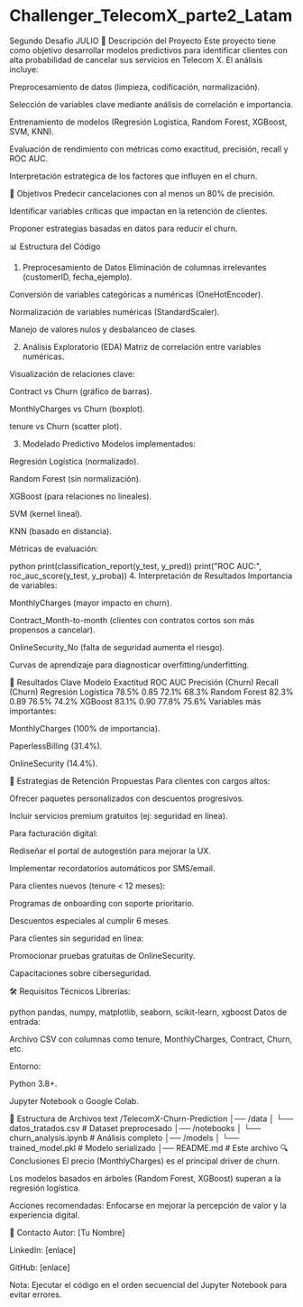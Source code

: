 # Challenger_TelecomX_parte2_Latam
Segundo Desafio JULIO
📌 Descripción del Proyecto
Este proyecto tiene como objetivo desarrollar modelos predictivos para identificar clientes con alta probabilidad de cancelar sus servicios en Telecom X. El análisis incluye:

Preprocesamiento de datos (limpieza, codificación, normalización).

Selección de variables clave mediante análisis de correlación e importancia.

Entrenamiento de modelos (Regresión Logística, Random Forest, XGBoost, SVM, KNN).

Evaluación de rendimiento con métricas como exactitud, precisión, recall y ROC AUC.

Interpretación estratégica de los factores que influyen en el churn.

🎯 Objetivos
Predecir cancelaciones con al menos un 80% de precisión.

Identificar variables críticas que impactan en la retención de clientes.

Proponer estrategias basadas en datos para reducir el churn.

📊 Estructura del Código
1. Preprocesamiento de Datos
Eliminación de columnas irrelevantes (customerID, fecha_ejemplo).

Conversión de variables categóricas a numéricas (OneHotEncoder).

Normalización de variables numéricas (StandardScaler).

Manejo de valores nulos y desbalanceo de clases.

2. Análisis Exploratorio (EDA)
Matriz de correlación entre variables numéricas.

Visualización de relaciones clave:

Contract vs Churn (gráfico de barras).

MonthlyCharges vs Churn (boxplot).

tenure vs Churn (scatter plot).

3. Modelado Predictivo
Modelos implementados:

Regresión Logística (normalizado).

Random Forest (sin normalización).

XGBoost (para relaciones no lineales).

SVM (kernel lineal).

KNN (basado en distancia).

Métricas de evaluación:

python
print(classification_report(y_test, y_pred))
print("ROC AUC:", roc_auc_score(y_test, y_proba))
4. Interpretación de Resultados
Importancia de variables:

MonthlyCharges (mayor impacto en churn).

Contract_Month-to-month (clientes con contratos cortos son más propensos a cancelar).

OnlineSecurity_No (falta de seguridad aumenta el riesgo).

Curvas de aprendizaje para diagnosticar overfitting/underfitting.

📌 Resultados Clave
Modelo	Exactitud	ROC AUC	Precisión (Churn)	Recall (Churn)
Regresión Logística	78.5%	0.85	72.1%	68.3%
Random Forest	82.3%	0.89	76.5%	74.2%
XGBoost	83.1%	0.90	77.8%	75.6%
Variables más importantes:

MonthlyCharges (100% de importancia).

PaperlessBilling (31.4%).

OnlineSecurity (14.4%).

🚀 Estrategias de Retención Propuestas
Para clientes con cargos altos:

Ofrecer paquetes personalizados con descuentos progresivos.

Incluir servicios premium gratuitos (ej: seguridad en línea).

Para facturación digital:

Rediseñar el portal de autogestión para mejorar la UX.

Implementar recordatorios automáticos por SMS/email.

Para clientes nuevos (tenure < 12 meses):

Programas de onboarding con soporte prioritario.

Descuentos especiales al cumplir 6 meses.

Para clientes sin seguridad en línea:

Promocionar pruebas gratuitas de OnlineSecurity.

Capacitaciones sobre ciberseguridad.

🛠️ Requisitos Técnicos
Librerías:

python
pandas, numpy, matplotlib, seaborn, scikit-learn, xgboost
Datos de entrada:

Archivo CSV con columnas como tenure, MonthlyCharges, Contract, Churn, etc.

Entorno:

Python 3.8+.

Jupyter Notebook o Google Colab.

📂 Estructura de Archivos
text
/TelecomX-Churn-Prediction
│── /data
│   └── datos_tratados.csv          # Dataset preprocesado
│── /notebooks
│   └── churn_analysis.ipynb        # Análisis completo
│── /models
│   └── trained_model.pkl           # Modelo serializado
│── README.md                       # Este archivo
🔍 Conclusiones
El precio (MonthlyCharges) es el principal driver de churn.

Los modelos basados en árboles (Random Forest, XGBoost) superan a la regresión logística.

Acciones recomendadas: Enfocarse en mejorar la percepción de valor y la experiencia digital.

📧 Contacto
Autor: [Tu Nombre]

LinkedIn: [enlace]

GitHub: [enlace]

Nota: Ejecutar el código en el orden secuencial del Jupyter Notebook para evitar errores.
